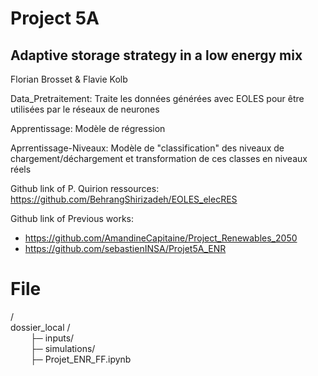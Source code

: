 # Project 5A 
## Adaptive storage strategy in a low energy mix

Florian Brosset & Flavie Kolb

Data_Pretraitement: Traite les données générées avec EOLES pour être utilisées par le réseaux de neurones

Apprentissage: Modèle de régression

Aprrentissage-Niveaux: Modèle de "classification" des niveaux de chargement/déchargement et transformation de ces classes en niveaux réels

Github link of P. Quirion ressources: https://github.com/BehrangShirizadeh/EOLES_elecRES

Github link of Previous works:
- https://github.com/AmandineCapitaine/Project_Renewables_2050
- https://github.com/sebastienINSA/Projet5A_ENR


# File 

/</br> 
dossier_local /</br>
&emsp; &emsp;├─ inputs/ </br>
&emsp; &emsp;├─ simulations/ </br>
&emsp; &emsp;├─ Projet_ENR_FF.ipynb </br>

